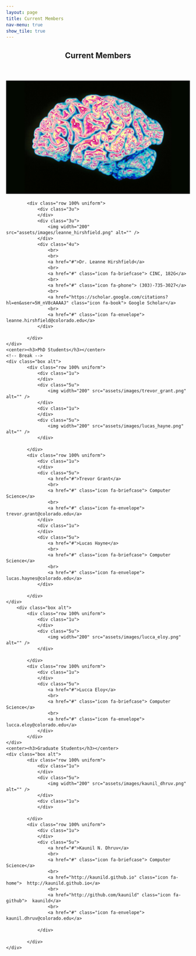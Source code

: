 ```yaml
---
layout: page
title: Current Members
nav-menu: true
show_tile: true
---
```


<!-- Main -->
<div id="main" class="alt">

<!-- One -->
<section id="one">
	<div class="inner">
		<header class="major">
			<h1>Current Members</h1>
		</header>
		<span class="image fit"><img src="assets/images/banner.jpg" alt="" /></span>
    <div class="box alt">

			<div class="row 100% uniform">
				<div class="3u">
				</div>
				<div class="3u">
					<img width="200" src="assets/images/leanne_hirshfield.png" alt="" />
				</div>
				<div class="4u">
					<br>
					<br>
					<a href="#">Dr. Leanne Hirshfield</a>
					<br>
					<a href="#" class="icon fa-briefcase"> CINC, 182G</a>
					<br>
					<a href="#" class="icon fa-phone"> (303)-735-3027</a>
					<br>
					<a href="https://scholar.google.com/citations?hl=en&user=5H_nV8cAAAAJ" class="icon fa-book"> Google Scholar</a>
					<br>
					<a href="#" class="icon fa-envelope">  leanne.hirshfield@colorado.edu</a>
				</div>

			</div>
    </div>
    <center><h3>PhD Students</h3></center>
    <!-- Break -->
    <div class="box alt">
			<div class="row 100% uniform">
				<div class="1u">
				</div>
				<div class="5u">
					<img width="200" src="assets/images/trevor_grant.png" alt="" />
				</div>
				<div class="1u">
				</div>
				<div class="5u">
					<img width="200" src="assets/images/lucas_hayne.png" alt="" />
				</div>

			</div>
			<div class="row 100% uniform">
				<div class="1u">
				</div>
				<div class="5u">
					<a href="#">Trevor Grant</a>
					<br>
					<a href="#" class="icon fa-briefcase"> Computer Science</a>
					<br>
					<a href="#" class="icon fa-envelope">  trevor.grant@colorado.edu</a>
				</div>
				<div class="1u">
				</div>
				<div class="5u">
					<a href="#">Lucas Hayne</a>
					<br>
					<a href="#" class="icon fa-briefcase"> Computer Science</a>
					<br>
					<a href="#" class="icon fa-envelope">  lucas.haynes@colorado.edu</a>
				</div>

			</div>
    </div>
		<div class="box alt">
			<div class="row 100% uniform">
				<div class="1u">
				</div>
				<div class="5u">
					<img width="200" src="assets/images/lucca_eloy.png" alt="" />
				</div>

			</div>
			<div class="row 100% uniform">
				<div class="1u">
				</div>
				<div class="5u">
					<a href="#">Lucca Eloy</a>
					<br>
					<a href="#" class="icon fa-briefcase"> Computer Science</a>
					<br>
					<a href="#" class="icon fa-envelope">  lucca.eloy@colorado.edu</a>
				</div>
			</div>
    </div>
    <center><h3>Graduate Students</h3></center>
    <div class="box alt">
			<div class="row 100% uniform">
				<div class="1u">
				</div>
				<div class="5u">
					<img width="200" src="assets/images/kaunil_dhruv.png" alt="" />
				</div>
				<div class="1u">
				</div>

			</div>
			<div class="row 100% uniform">
				<div class="1u">
				</div>
				<div class="5u">
					<a href="#">Kaunil N. Dhruv</a>
					<br>
					<a href="#" class="icon fa-briefcase"> Computer Science</a>
					<br>
					<a href="http://kaunild.github.io" class="icon fa-home">  http://kaunild.github.io</a>
					<br>
					<a href="http://github.com/kaunild" class="icon fa-github">  kaunild</a>
					<br>
					<a href="#" class="icon fa-envelope">  kaunil.dhruv@colorado.edu</a>

				</div>

			</div>
    </div>

  </div>
</section>
</div>
